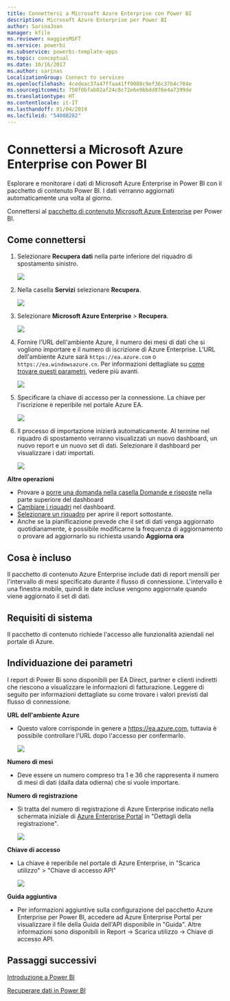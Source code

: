 ```yaml
---
title: Connettersi a Microsoft Azure Enterprise con Power BI
description: Microsoft Azure Enterprise per Power BI
author: SarinaJoan
manager: kfile
ms.reviewer: maggiesMSFT
ms.service: powerbi
ms.subservice: powerbi-template-apps
ms.topic: conceptual
ms.date: 10/16/2017
ms.author: sarinas
LocalizationGroup: Connect to services
ms.openlocfilehash: 4cedeac37a47ffaa41ff9088c9ef36c37b4c784e
ms.sourcegitcommit: 750f0bfab02af24c8c72e6e9bbdd876e4a7399de
ms.translationtype: HT
ms.contentlocale: it-IT
ms.lasthandoff: 01/04/2019
ms.locfileid: "54008282"
---
```

# <a name="connect-to-microsoft-azure-enterprise-with-power-bi"></a>Connettersi a Microsoft Azure Enterprise con Power BI
Esplorare e monitorare i dati di Microsoft Azure Enterprise in Power BI con il pacchetto di contenuto Power BI. I dati verranno aggiornati automaticamente una volta al giorno.

Connettersi al [pacchetto di contenuto Microsoft Azure Enterprise](https://app.powerbi.com/getdata/services/azure-enterprise) per Power BI.

## <a name="how-to-connect"></a>Come connettersi
1. Selezionare **Recupera dati** nella parte inferiore del riquadro di spostamento sinistro.
   
    ![](media/service-connect-to-azure-enterprise/getdata.png)
2. Nella casella **Servizi** selezionare **Recupera**.
   
   ![](media/service-connect-to-azure-enterprise/services.png)
3. Selezionare **Microsoft Azure Enterprise** \> **Recupera**.
   
   ![](media/service-connect-to-azure-enterprise/mazureenterprise.png)
4. Fornire l'URL dell'ambiente Azure, il numero dei mesi di dati che si vogliono importare e il numero di iscrizione di Azure Enterprise. L'URL dell'ambiente Azure sarà `https://ea.azure.com` o `https://ea.windowsazure.cn`. Per informazioni dettagliate su [come trovare questi parametri](#FindingParams), vedere più avanti.
   
    ![](media/service-connect-to-azure-enterprise/params.png)
5. Specificare la chiave di accesso per la connessione. La chiave per l'iscrizione è reperibile nel portale Azure EA.
   
    ![](media/service-connect-to-azure-enterprise/creds.png)
6. Il processo di importazione inizierà automaticamente. Al termine nel riquadro di spostamento verranno visualizzati un nuovo dashboard, un nuovo report e un nuovo set di dati. Selezionare il dashboard per visualizzare i dati importati.
   
   ![](media/service-connect-to-azure-enterprise/dashboard.png)

**Altre operazioni**

* Provare a [porre una domanda nella casella Domande e risposte](consumer/end-user-q-and-a.md) nella parte superiore del dashboard
* [Cambiare i riquadri](service-dashboard-edit-tile.md) nel dashboard.
* [Selezionare un riquadro](consumer/end-user-tiles.md) per aprire il report sottostante.
* Anche se la pianificazione prevede che il set di dati venga aggiornato quotidianamente, è possibile modificarne la frequenza di aggiornamento o provare ad aggiornarlo su richiesta usando **Aggiorna ora**

## <a name="whats-included"></a>Cosa è incluso
Il pacchetto di contenuto Azure Enterprise include dati di report mensili per l'intervallo di mesi specificato durante il flusso di connessione. L'intervallo è una finestra mobile, quindi le date incluse vengono aggiornate quando viene aggiornato il set di dati.

## <a name="system-requirements"></a>Requisiti di sistema
Il pacchetto di contenuto richiede l'accesso alle funzionalità aziendali nel portale di Azure.

<a name="FindingParams"></a>

## <a name="finding-parameters"></a>Individuazione dei parametri
I report di Power Bi sono disponibili per EA Direct, partner e clienti indiretti che riescono a visualizzare le informazioni di fatturazione. Leggere di seguito per informazioni dettagliate su come trovare i valori previsti dal flusso di connessione.

**URL dell'ambiente Azure**

* Questo valore corrisponde in genere a https://ea.azure.com, tuttavia è possibile controllare l'URL dopo l'accesso per confermarlo.
  
    ![](media/service-connect-to-azure-enterprise/params3.png)

**Numero di mesi**

* Deve essere un numero compreso tra 1 e 36 che rappresenta il numero di mesi di dati (dalla data odierna) che si vuole importare.

**Numero di registrazione**

* Si tratta del numero di registrazione di Azure Enterprise indicato nella schermata iniziale di [Azure Enterprise Portal](https://ea.azure.com/) in "Dettagli della registrazione".
  
    ![](media/service-connect-to-azure-enterprise/params2.png)

**Chiave di accesso**

* La chiave è reperibile nel portale di Azure Enterprise, in "Scarica utilizzo" > "Chiave di accesso API"
  
    ![](media/service-connect-to-azure-enterprise/creds2.png)

**Guida aggiuntiva**

* Per informazioni aggiuntive sulla configurazione del pacchetto Azure Enterprise per Power BI, accedere ad Azure Enterprise Portal per visualizzare il file della Guida dell'API disponibile in "Guida". Altre informazioni sono disponibili in Report -> Scarica utilizzo -> Chiave di accesso API.

## <a name="next-steps"></a>Passaggi successivi
[Introduzione a Power BI](service-get-started.md)

[Recuperare dati in Power BI](service-get-data.md)

